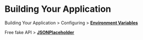 # Building Your Application

Building Your Application > Configuring > [**Environment Variables**](https://nextjs.org/docs/app/building-your-application/configuring/environment-variables)

Free fake API > [**JSONPlaceholder**](https://jsonplaceholder.typicode.com/)